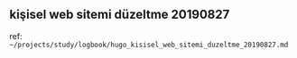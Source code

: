 
## kişisel web sitemi düzeltme 20190827 

ref: `~/projects/study/logbook/hugo_kisisel_web_sitemi_duzeltme_20190827.md`
